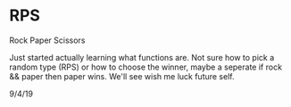 # RPS
Rock Paper Scissors

Just started actually learning what functions are. Not sure how to pick a random type (RPS) or how to choose the winner, maybe a seperate if rock && paper then paper wins. We'll see wish me luck future self.

9/4/19